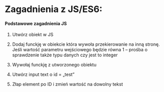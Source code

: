 # Zagadnienia z JS/ES6:


#### Podstawowe zagadnienia JS

1. Utwórz obiekt w JS

2. Dodaj funckję w obiekcie która wywoła przekierowanie na inną stronę. Jeśli wartość parametru wejściowego będzie równa 1 – prośba o sprawdzenie także typu danych czy jest to integer

3. Wywołaj funckję z utworzonego obiektu

4. Utwórz input text o id = „test”

5. Złap element po ID i zmień wartość na dowolny tekst
